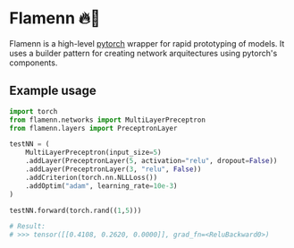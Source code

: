 # Flamenn 🔥👷
Flamenn is a high-level [pytorch](pytorch.org) wrapper for rapid prototyping of models.
It uses a builder pattern for creating network arquitectures using pytorch's components.

## Example usage
```python
import torch
from flamenn.networks import MultiLayerPreceptron
from flamenn.layers import PreceptronLayer

testNN = (
    MultiLayerPreceptron(input_size=5)
    .addLayer(PreceptronLayer(5, activation="relu", dropout=False))
    .addLayer(PreceptronLayer(3, "relu", False))
    .addCriterion(torch.nn.NLLLoss())
    .addOptim("adam", learning_rate=10e-3)
)

testNN.forward(torch.rand((1,5)))

# Result:
# >>> tensor([[0.4108, 0.2620, 0.0000]], grad_fn=<ReluBackward0>)
```
